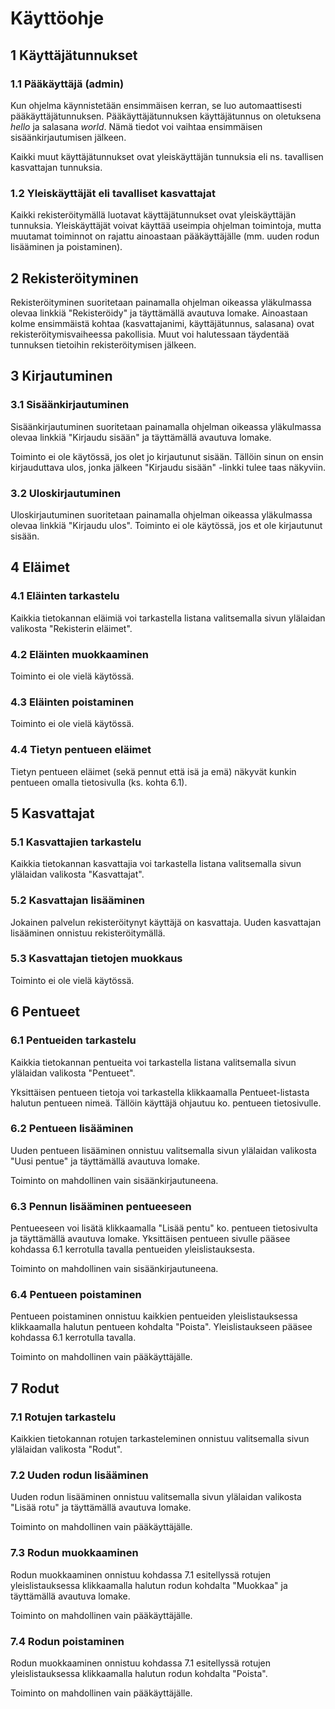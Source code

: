 # Käyttöohje

## 1 Käyttäjätunnukset

### 1.1 Pääkäyttäjä (admin)

Kun ohjelma käynnistetään ensimmäisen kerran, se luo automaattisesti pääkäyttäjätunnuksen. Pääkäyttäjätunnuksen käyttäjätunnus on oletuksena *hello* ja salasana *world*. Nämä tiedot voi vaihtaa ensimmäisen sisäänkirjautumisen jälkeen.

Kaikki muut käyttäjätunnukset ovat yleiskäyttäjän tunnuksia eli ns. tavallisen kasvattajan tunnuksia. 

### 1.2 Yleiskäyttäjät eli tavalliset kasvattajat

Kaikki rekisteröitymällä luotavat käyttäjätunnukset ovat yleiskäyttäjän tunnuksia. Yleiskäyttäjät voivat käyttää useimpia ohjelman toimintoja, mutta muutamat toiminnot on rajattu ainoastaan pääkäyttäjälle (mm. uuden rodun lisääminen ja poistaminen).

## 2 Rekisteröityminen

Rekisteröityminen suoritetaan painamalla ohjelman oikeassa yläkulmassa olevaa linkkiä "Rekisteröidy" ja täyttämällä avautuva lomake. Ainoastaan kolme ensimmäistä kohtaa (kasvattajanimi, käyttäjätunnus, salasana) ovat rekisteröitymisvaiheessa pakollisia. Muut voi halutessaan täydentää tunnuksen tietoihin rekisteröitymisen jälkeen.

## 3 Kirjautuminen

### 3.1 Sisäänkirjautuminen

Sisäänkirjautuminen suoritetaan painamalla ohjelman oikeassa yläkulmassa olevaa linkkiä "Kirjaudu sisään" ja täyttämällä avautuva lomake.

Toiminto ei ole käytössä, jos olet jo kirjautunut sisään. Tällöin sinun on ensin kirjauduttava ulos, jonka jälkeen "Kirjaudu sisään" -linkki tulee taas näkyviin.

### 3.2 Uloskirjautuminen

Uloskirjautuminen suoritetaan painamalla ohjelman oikeassa yläkulmassa olevaa linkkiä "Kirjaudu ulos". Toiminto ei ole käytössä, jos et ole kirjautunut sisään.

## 4 Eläimet

### 4.1 Eläinten tarkastelu

Kaikkia tietokannan eläimiä voi tarkastella listana valitsemalla sivun ylälaidan valikosta "Rekisterin eläimet".

### 4.2 Eläinten muokkaaminen

Toiminto ei ole vielä käytössä.

### 4.3 Eläinten poistaminen

Toiminto ei ole vielä käytössä.

### 4.4 Tietyn pentueen eläimet

Tietyn pentueen eläimet (sekä pennut että isä ja emä) näkyvät kunkin pentueen omalla tietosivulla (ks. kohta 6.1).

## 5 Kasvattajat

### 5.1 Kasvattajien tarkastelu

Kaikkia tietokannan kasvattajia voi tarkastella listana valitsemalla sivun ylälaidan valikosta "Kasvattajat".

### 5.2 Kasvattajan lisääminen

Jokainen palvelun rekisteröitynyt käyttäjä on kasvattaja. Uuden kasvattajan lisääminen onnistuu rekisteröitymällä.

### 5.3 Kasvattajan tietojen muokkaus

Toiminto ei ole vielä käytössä.

## 6 Pentueet

### 6.1 Pentueiden tarkastelu

Kaikkia tietokannan pentueita voi tarkastella listana valitsemalla sivun ylälaidan valikosta "Pentueet".

Yksittäisen pentueen tietoja voi tarkastella klikkaamalla Pentueet-listasta halutun pentueen nimeä. Tällöin käyttäjä ohjautuu ko. pentueen tietosivulle.

### 6.2 Pentueen lisääminen

Uuden pentueen lisääminen onnistuu valitsemalla sivun ylälaidan valikosta "Uusi pentue" ja täyttämällä avautuva lomake.

Toiminto on mahdollinen vain sisäänkirjautuneena.

### 6.3 Pennun lisääminen pentueeseen

Pentueeseen voi lisätä klikkaamalla "Lisää pentu" ko. pentueen tietosivulta ja täyttämällä avautuva lomake. Yksittäisen pentueen sivulle pääsee kohdassa 6.1 kerrotulla tavalla pentueiden yleislistauksesta.

Toiminto on mahdollinen vain sisäänkirjautuneena.

### 6.4 Pentueen poistaminen

Pentueen poistaminen onnistuu kaikkien pentueiden yleislistauksessa klikkaamalla halutun pentueen kohdalta "Poista". Yleislistaukseen pääsee kohdassa 6.1 kerrotulla tavalla.

Toiminto on mahdollinen vain pääkäyttäjälle.

## 7 Rodut

### 7.1 Rotujen tarkastelu

Kaikkien tietokannan rotujen tarkasteleminen onnistuu valitsemalla sivun ylälaidan valikosta "Rodut".

### 7.2 Uuden rodun lisääminen

Uuden rodun lisääminen onnistuu valitsemalla sivun ylälaidan valikosta "Lisää rotu" ja täyttämällä avautuva lomake.

Toiminto on mahdollinen vain pääkäyttäjälle.

### 7.3 Rodun muokkaaminen

Rodun muokkaaminen onnistuu kohdassa 7.1 esitellyssä rotujen yleislistauksessa klikkaamalla halutun rodun kohdalta "Muokkaa" ja täyttämällä avautuva lomake.

Toiminto on mahdollinen vain pääkäyttäjälle.

### 7.4 Rodun poistaminen 

Rodun muokkaaminen onnistuu kohdassa 7.1 esitellyssä rotujen yleislistauksessa klikkaamalla halutun rodun kohdalta "Poista".

Toiminto on mahdollinen vain pääkäyttäjälle.